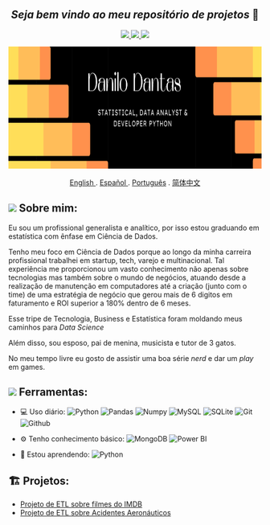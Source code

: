 <!DOCTYPE html>
<html>
  <head>
    <meta charset="utf-8">
    <meta name="viewport" content="width=device-width">
    <link href="style.css" rel="stylesheet" type="text/css" />
  </head>
  <body>
    <h2 align="center"><i>Seja bem vindo ao meu repositório de projetos  </i> &#128406; </h2> 
<p align="center">
  <a href="https://www.linkedin.com/in/danilo-dantas-j/">
      <img src="https://img.shields.io/badge/Linkedin-Danilo%20Dantas-blue"/>
  </a>
  <a href="https://accounts.google.com/">
      <img src="https://img.shields.io/badge/Gmail-danilodantasanalytics%40%40gmail.com-important"/>
  </a>
    <a href="https://www.instagram.com/_devsoul/">
      <img src="https://img.shields.io/badge/Instagram-devsoul-critical"/>
  </a>
</p>

<img src= "https://github.com/DaniloDantas/Image/blob/master/Banner_Art/Banner_Github.png" height="243" width="">
    
<p align="center">
  <a href="/docs/readme_fr.md">English </a>
  .
  <a href="/docs/readme_es.md">Español </a>
  .
  <a href="/docs/readme_pt-BR.md">Português</a>
  .
  <a href="/docs/readme_cn.md">简体中文</a>
</p>
    
 <h2>
 <img src="https://img.icons8.com/fluency-systems-regular/32/000000/readme.png"/>
 Sobre mim:
  <br>
  </h2>
<p> Eu sou um profissional generalista e analítico, por isso estou graduando em estatística com ênfase em Ciência de Dados.</p>

<p>Tenho meu foco em Ciência de Dados porque ao longo da minha carreira profissional trabalhei em startup, tech, varejo e multinacional. Tal experiência me proporcionou um vasto conhecimento não apenas sobre tecnologias mas também sobre o mundo de negócios, atuando desde a realização de manutenção em computadores até a criação (junto com o time) de uma estratégia de negócio que gerou mais de 6 digitos em faturamento e ROI superior a 180% dentro de 6 meses.</p>

<p> Esse tripe de Tecnologia, Business e Estatística foram moldando meus caminhos para <i>Data Science</i> </p>

<p>Além disso, sou esposo, pai de menina, musicista e tutor de 3 gatos.</p>

<p>No meu tempo livre eu gosto de assistir uma boa série <i>nerd</i> e dar um <i>play</i> em games.</p>

  <h2>
  <img src="https://img.icons8.com/windows/32/000000/administrative-tools.png"/>
    Ferramentas:
  <br \>
  </h2>
</p>
 
  </body>
 </html>
 
  - 💻 Uso diário:
 ![Python](https://img.shields.io/badge/-Python-black?style=flat-square&logo=Python)
 ![Pandas](https://img.shields.io/badge/-Pandas-black?style=flat-square&logo=Pandas)
 ![Numpy](https://img.shields.io/badge/-Numpy-black?style=flat-square&logo=Numpy)
 ![MySQL](https://img.shields.io/badge/-Mysql-black?style=flat-square&logo=Mysql)
 ![SQLite](https://img.shields.io/badge/-SQLite-black?style=flat-square&logo=SQLite)
 ![Git](https://img.shields.io/badge/-Git-black?style=flat-square&logo=Git)
 ![Github](https://img.shields.io/badge/-Github-black?style=flat-square&logo=Github)
 
 - ⚙️ Tenho conhecimento básico:
 ![MongoDB](https://img.shields.io/badge/-MongoDB-black?style=plastic&logo=Mongodb)
 ![Power BI](https://img.shields.io/badge/-Power%20BI-black?style=plastic&logo=Power-BI)
 
 - 🌱 Estou aprendendo:
 ![Python](https://img.shields.io/badge/-Python-black?style=flat-square&logo=Python)
 
 ## :building_construction: Projetos:
 - [Projeto de ETL sobre filmes do IMDB](https://github.com/DaniloDantas/Projeto-ETL-sobre-Filmes/blob/main/Mini_Projeto_Filmes_DSA.ipynb)
 - [Projeto de ETL sobre Acidentes Aeronáuticos](https://github.com/DaniloDantas/projeto-ETL-Acidentes-aereos/blob/main/ProjetoETL_Acidentes_Aeronauticos.ipynb)


